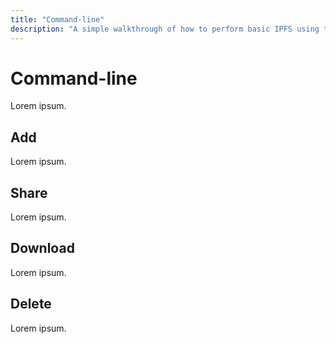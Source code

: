 ```yaml
---
title: "Command-line"
description: "A simple walkthrough of how to perform basic IPFS using the command-line."
---
```


# Command-line

Lorem ipsum.

## Add

Lorem ipsum.

## Share

Lorem ipsum.

## Download

Lorem ipsum.

## Delete

Lorem ipsum.

